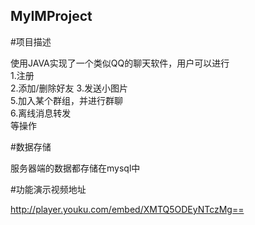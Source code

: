 ## MyIMProject  

#项目描述  

使用JAVA实现了一个类似QQ的聊天软件，用户可以进行  
1.注册  
2.添加/删除好友
3.发送小图片  
5.加入某个群组，并进行群聊  
6.离线消息转发  
等操作

#数据存储  

服务器端的数据都存储在mysql中

#功能演示视频地址  

http://player.youku.com/embed/XMTQ5ODEyNTczMg==
